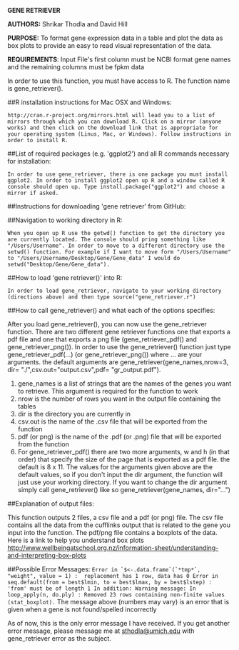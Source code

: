 **GENE RETRIEVER**

**AUTHORS:** Shrikar Thodla and David Hill

**PURPOSE:** To format gene expression data in a table and plot the data as box plots to provide an easy to read visual representation of the data. 


**REQUIREMENTS**: Input File's first column must be NCBI format gene names and the remaining columns must be fpkm data

In order to use this function, you must have access to R. The function name is gene_retriever().

##R installation instructions for Mac OSX and Windows:

    http://cran.r-project.org/mirrors.html will lead you to a list of mirrors through which you can download R. Click on a mirror (anyone works) and then click on the download link that is appropriate for your operating system (Linus, Mac, or Windows). Follow instructions in order to install R.

##List of required packages (e.g. 'ggplot2') and all R commands necessary for installation:

    In order to use gene_retriever, there is one package you must install ggplot2. In order to install ggplot2 open up R and a window called R console should open up. Type install.package("ggplot2") and choose a mirror if asked.

##Instructions for downloading 'gene retriever' from GitHub:


##Navigation to working directory in R:

    When you open up R use the getwd() function to get the directory you are currently located. The console should pring something like "/Users/Username". In order to move to a different directory use the setwd() function. For example if I want to move form "/Users/Username" to "/Users/Username/Desktop/Gene/Gene_data" I would do setwd("Desktop/Gene/Gene_data").

##How to load 'gene retriever()' into R:

    In order to load gene_retriever, navigate to your working directory (directions above) and then type source("gene_retriever.r")

##How to call gene_retriever() and what each of the options specifies:

After you load gene_retriever(), you can now use the gene_retriever function. There are two different gene retriever functions one that exports a pdf file and one that exports a png file (gene_retriever_pdf() and gene_retriever_png()). In order to use the gene_retriever() function just type gene_retriever_pdf(...) (or gene_retriever_png()) where ... are your arguments. the default arguments are gene_retriever(gene_names,nrow=3, dir= "./",csv.out="output.csv",pdf= "gr_output.pdf").
1. gene_names is a list of strings that are the names of the genes you want to retrieve. This argument is required for the function to work
2. nrow is the number of rows you want in the output file containing the tables
3. dir is the directory you are currently in
4. csv.out is the name of the .csv file that will be exported from the function
5. pdf (or png) is the name of the .pdf (or .png) file that will be exported from the function
6. For gene_retriever_pdf() there are two more arguments, w and h (in that order) that specify the size of the page that is exported as a pdf file. the default is 8 x 11.
The values for the arguments given above are the default values, so if you don't input the dir argument, the function will just use your working directory. If you want to change the dir argument simply call gene_retriever() like so gene_retriever(gene_names, dir="...")


##Explanation of output files:

This function outputs 2 files, a csv file and a pdf (or png) file. The csv file contains all the data from the cufflinks output that is related to the gene you input into the function. The pdf/png file contains a boxplots of the data. Here is a link to help you understand box plots http://www.wellbeingatschool.org.nz/information-sheet/understanding-and-interpreting-box-plots

##Possible Error Messages:
    ```
    Error in `$<-.data.frame`(`*tmp*`, "weight", value = 1) : 
      replacement has 1 row, data has 0
    Error in seq.default(from = best$lmin, to = best$lmax, by = best$lstep) : 
      'from' must be of length 1
    In addition: Warning message:
    In loop_apply(n, do.ply) :
      Removed 23 rows containing non-finite values (stat_boxplot).
    ```
    The message above (numbers may vary)  is an error that is given when a gene is not found/spelled incorrectly

As of now, this is the only error message I have received. If you get another error message, please message me at sthodla@umich.edu with gene_retriever error as the subject.
